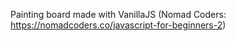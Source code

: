 Painting board made with VanillaJS (Nomad Coders: https://nomadcoders.co/javascript-for-beginners-2)